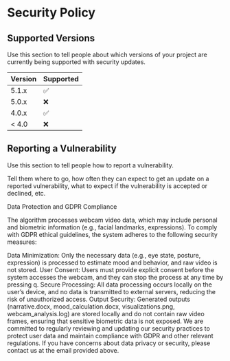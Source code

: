 # Security Policy

## Supported Versions

Use this section to tell people about which versions of your project are
currently being supported with security updates.

| Version | Supported          |
| ------- | ------------------ |
| 5.1.x   | :white_check_mark: |
| 5.0.x   | :x:                |
| 4.0.x   | :white_check_mark: |
| < 4.0   | :x:                |

## Reporting a Vulnerability

Use this section to tell people how to report a vulnerability.

Tell them where to go, how often they can expect to get an update on a
reported vulnerability, what to expect if the vulnerability is accepted or
declined, etc.

Data Protection and GDPR Compliance

The algorithm processes webcam video data, which may include personal and biometric information (e.g., facial landmarks, expressions). 
To comply with GDPR ethical guidelines, the system adheres to the following security measures:

Data Minimization: Only the necessary data (e.g., eye state, posture, expression) is processed to estimate mood and behavior, and raw video is not stored.
User Consent: Users must provide explicit consent before the system accesses the webcam, and they can stop the process at any time by pressing q.
Secure Processing: All data processing occurs locally on the user’s device, and no data is transmitted to external servers, reducing the risk of unauthorized access.
Output Security: Generated outputs (narrative.docx, mood_calculation.docx, visualizations.png, webcam_analysis.log) are stored locally and do not contain raw video frames, ensuring that sensitive biometric data is not exposed.
We are committed to regularly reviewing and updating our security practices to protect user data and maintain compliance with GDPR and other relevant regulations. 
If you have concerns about data privacy or security, please contact us at the email provided above.
